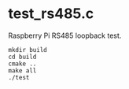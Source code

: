 # test_rs485.c
Raspberry Pi RS485 loopback test.
```
mkdir build
cd build
cmake ..
make all
./test
```

